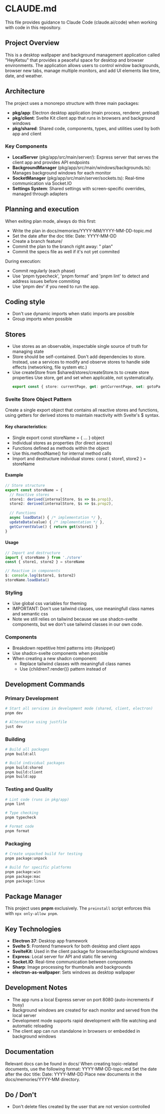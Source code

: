 # CLAUDE.md

This file provides guidance to Claude Code (claude.ai/code) when working with code in this repository.

## Project Overview

This is a desktop wallpaper and background management application called "HeyKetsu" that provides a peaceful space for desktop and browser environments. The application allows users to control window backgrounds, browser new tabs, manage multiple monitors, and add UI elements like time, date, and weather.

## Architecture

The project uses a monorepo structure with three main packages:

- **pkg/app**: Electron desktop application (main process, renderer, preload)
- **pkg/client**: Svelte Kit client app that runs in browsers and background windows
- **pkg/shared**: Shared code, components, types, and utilities used by both app and client

### Key Components

- **LocalServer** (pkg/app/src/main/server/): Express server that serves the client app and provides API endpoints
- **BackgroundManager** (pkg/app/src/main/windows/backgrounds.ts): Manages background windows for each monitor
- **SocketManager** (pkg/app/src/main/server/sockets.ts): Real-time communication via Socket.IO
- **Settings System**: Shared settings with screen-specific overrides, managed through adapters


## Planning and execution

When exiting plan mode, always do this first:
 - Write the plan in docs/memories/YYYY-MM/YYYY-MM-DD-topic.md
 - Set the date after the doc title: Date: YYYY-MM-DD
 - Create a branch feature/<topic>
 - Commit the plan to the branch right away: "<Topic> plan"
 - Commit the specs file as well if it's not yet commited

During execution:
 - Commit regularly (each phase)
 - Use 'pnpm typecheck', 'pnpm format' and 'pnpm lint' to detect and address issues before commiting
 - Use 'pnpm dev' if you need to run the app.

## Coding style

- Don't use dynamic imports when static imports are possible
- Group imports when possible

## Stores

- Use stores as an observable, inspectable single source of truth for managing state
- Store should be self-contained. Don't add dependencies to store.
  Instead, use a services to modify and observe stores to handle side effects (networking, file system etc.)
- Use createStore from $shared/stores/createStore.ts to create store properties
  Use store, get and set when applicable, not systematically.
  ```ts
  export const { store: currentPage, get: getCurrentPage, set: gotoPage } = createStore<Page>('main')
  ```

### Svelte Store Object Pattern

Create a single export object that contains all reactive stores and functions, using getters for derived stores to maintain reactivity with Svelte's $ syntax.

#### Key characteristics:
  - Single export const storeName = { ... } object
  - Individual stores as properties (for direct access)
  - Functions defined as methods within the object
  - Use this.methodName() for internal method calls
  - Import and destructure individual stores: const { store1, store2 } = storeName

#### Example
```ts
// Store structure
export const storeName = {
  // Reactive stores
  store1: derived(internalStore, $s => $s.prop1),
  store2: derived(internalStore, $s => $s.prop2),
  
  // Functions
  async loadData() { /* implementation */ },
  updateData(value) { /* implementation */ },
  getCurrentValue() { return get(store1) }
}
```

#### Usage
```ts
// Import and destructure
import { storeName } from './store'
const { store1, store2 } = storeName

// Reactive in components
$: console.log($store1, $store2)
storeName.loadData()
```

### Styling

- Use global css variables for theming
- IMPORTANT: Don't use tailwind classes, use meaningfull class names and semantic css
- Note we still relies on tailwind because we use shadcn-svelte components, but we don't use tailwind classes in our own code.

### Components

- Breakdown repetitive html patterns into {#snippet}
- Use shadcn-svelte components when possible
- When creating a new shadcn component:
  - Replace tailwind classes with meaningfull class names
  - Use {children?.render()} pattern instead of <slot/>

## Development Commands

### Primary Development

```bash
# Start all services in development mode (shared, client, electron)
pnpm dev

# Alternative using justfile
just dev
```

### Building

```bash
# Build all packages
pnpm build:all

# Build individual packages
pnpm build:shared
pnpm build:client
pnpm build:app
```

### Testing and Quality

```bash
# Lint code (runs in pkg/app)
pnpm lint

# Type checking
pnpm typecheck

# Format code
pnpm format
```

### Packaging

```bash
# Create unpacked build for testing
pnpm package:unpack

# Build for specific platforms
pnpm package:win
pnpm package:mac
pnpm package:linux
```

## Package Manager

This project uses **pnpm** exclusively. The `preinstall` script enforces this with `npx only-allow pnpm`.

## Key Technologies

- **Electron 37**: Desktop app framework
- **Svelte 5**: Frontend framework for both desktop and client apps
- **SvelteKit**: Used in the client package for browser/background windows
- **Express**: Local server for API and static file serving
- **Socket.IO**: Real-time communication between components
- **Sharp**: Image processing for thumbnails and backgrounds
- **electron-as-wallpaper**: Sets windows as desktop wallpaper

## Development Notes

- The app runs a local Express server on port 8080 (auto-increments if busy)
- Background windows are created for each monitor and served from the local server
- Development mode supports rapid development with file watching and automatic reloading
- The client app can run standalone in browsers or embedded in background windows

## Documentation

Relevant docs can be found in docs/
When creating topic-related documents, use the following format: YYYY-MM-DD-topic.md
Set the date after the doc title: Date: YYYY-MM-DD
Place new documents in the docs/memories/YYYY-MM directory.

## Do / Don't

- Don't delete files created by the user that are not version controlled
